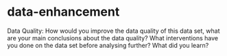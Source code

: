 # data-enhancement
Data Quality: How would you improve the data quality of this data set, what are your main conclusions about the data quality? What interventions have you done on the data set before analysing further? What did you learn?
